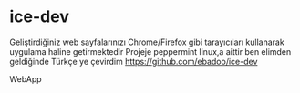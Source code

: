 # ice-dev
Geliştirdiğiniz web sayfalarınızı Chrome/Firefox gibi tarayıcıları kullanarak uygulama haline getirmektedir
     Projeje peppermint linux,a aittir ben elimden geldiğinde Türkçe ye çevirdim
     https://github.com/ebadoo/ice-dev

WebApp 
